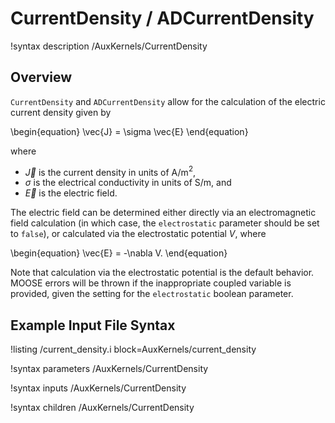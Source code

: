 # CurrentDensity / ADCurrentDensity

!syntax description /AuxKernels/CurrentDensity

## Overview

`CurrentDensity` and `ADCurrentDensity` allow for the calculation of the electric
current density given by

\begin{equation}
  \vec{J} = \sigma \vec{E}
\end{equation}

where

- $\vec{J}$ is the current density in units of A/m$^2$,
- $\sigma$ is the electrical conductivity in units of S/m, and
- $\vec{E}$ is the electric field.

The electric field can be determined either directly via an electromagnetic field
calculation (in which case, the `electrostatic` parameter should be set to `false`),
or calculated via the electrostatic potential $V$, where

\begin{equation}
  \vec{E} = -\nabla V.
\end{equation}

Note that calculation via the electrostatic potential is the default behavior.
MOOSE errors will be thrown if the inappropriate coupled variable is provided,
given the setting for the `electrostatic` boolean parameter.

## Example Input File Syntax

!listing /current_density.i block=AuxKernels/current_density

!syntax parameters /AuxKernels/CurrentDensity

!syntax inputs /AuxKernels/CurrentDensity

!syntax children /AuxKernels/CurrentDensity

